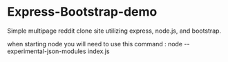 # Express-Bootstrap-demo
Simple multipage reddit clone site utilizing express, node.js, and bootstrap. 

when starting node you will need to use this command : 
  node --experimental-json-modules index.js
